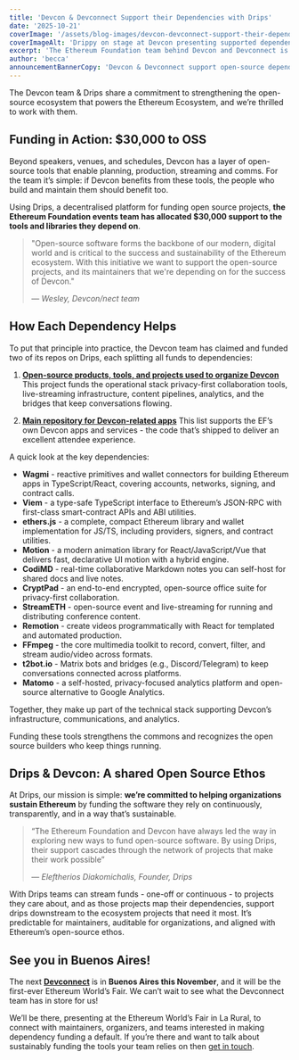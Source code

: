```yaml
---
title: 'Devcon & Devconnect Support their Dependencies with Drips'
date: '2025-10-21'
coverImage: '/assets/blog-images/devcon-devconnect-support-their-dependencies-with-drips.jpg'
coverImageAlt: 'Drippy on stage at Devcon presenting supported dependencies.'
excerpt: 'The Ethereum Foundation team behind Devcon and Devconnect is using Drips to fund the open-source software dependencies that enable their work.'
author: 'becca'
announcementBannerCopy: 'Devcon & Devconnect support open-source dependencies on Drips'
---
```


<script>
import BlogProjectSplitsCard from "$lib/components/blog/article-layout/components/blog-project-splits-card.svelte";
</script>

The Devcon team & Drips share a commitment to strengthening the open-source ecosystem that powers the Ethereum Ecosystem, and we’re thrilled to work with them.

## Funding in Action: $30,000 to OSS

Beyond speakers, venues, and schedules, Devcon has a layer of open-source tools that enable planning, production, streaming and comms. For the team it’s simple: if Devcon benefits from these tools, the people who build and maintain them should benefit too.

Using Drips, a decentralised platform for funding open source projects, **the Ethereum Foundation events team has allocated $30,000 support to the tools and libraries they depend on**.

> "Open-source software forms the backbone of our modern, digital world and is critical to the success and sustainability of the Ethereum ecosystem. With this initiative we want to support the open-source projects, and its maintainers that we're depending on for the success of Devcon."
>
> — _Wesley, Devcon/nect team_

## How Each Dependency Helps

To put that principle into practice, the Devcon team has claimed and funded two of its repos on Drips, each splitting all funds to dependencies:

1. [**Open-source products, tools, and projects used to organize Devcon**](https://www.drips.network/app/projects/github/efdevcon/tools?exact%20)
   This project funds the operational stack privacy-first collaboration tools, live-streaming infrastructure, content pipelines, analytics, and the bridges that keep conversations flowing.

<BlogProjectSplitsCard projectId="80921553529402819944048027742961662227947926488453030273313562165248" />

2. [**Main repository for Devcon-related apps**](https://www.drips.network/app/projects/github/efdevcon/monorepo?exact)
   This list supports the EF’s own Devcon apps and services \- the code that’s shipped to deliver an excellent attendee experience.

<BlogProjectSplitsCard projectId="80921553529402819944048027133174347042275421972850711084549890113536" />

A quick look at the key dependencies:

- **Wagmi** \- reactive primitives and wallet connectors for building Ethereum apps in TypeScript/React, covering accounts, networks, signing, and contract calls.
- **Viem** \- a type-safe TypeScript interface to Ethereum’s JSON-RPC with first-class smart-contract APIs and ABI utilities.
- **ethers.js** \- a complete, compact Ethereum library and wallet implementation for JS/TS, including providers, signers, and contract utilities.
- **Motion** \- a modern animation library for React/JavaScript/Vue that delivers fast, declarative UI motion with a hybrid engine.
- **CodiMD** \- real-time collaborative Markdown notes you can self-host for shared docs and live notes.
- **CryptPad** \- an end-to-end encrypted, open-source office suite for privacy-first collaboration.
- **StreamETH** \- open-source event and live-streaming for running and distributing conference content.
- **Remotion** \- create videos programmatically with React for templated and automated production.
- **FFmpeg** \- the core multimedia toolkit to record, convert, filter, and stream audio/video across formats.
- **t2bot.io** \- Matrix bots and bridges (e.g., Discord/Telegram) to keep conversations connected across platforms.
- **Matomo** \- a self-hosted, privacy-focused analytics platform and open-source alternative to Google Analytics.

Together, they make up part of the technical stack supporting Devcon’s infrastructure, communications, and analytics.

Funding these tools strengthens the commons and recognizes the open source builders who keep things running.

## Drips & Devcon: A shared Open Source Ethos

At Drips, our mission is simple: **we’re committed to helping organizations sustain Ethereum** by funding the software they rely on continuously, transparently, and in a way that’s sustainable.

> “The Ethereum Foundation and Devcon have always led the way in exploring new ways to fund open-source software. By using Drips, their support cascades through the network of projects that make their work possible”
>
> — _Eleftherios Diakomichalis, Founder, Drips_

With Drips teams can stream funds \- one-off or continuous \- to projects they care about, and as those projects map their dependencies, support drips downstream to the ecosystem projects that need it most. It’s predictable for maintainers, auditable for organizations, and aligned with Ethereum’s open-source ethos.

## See you in Buenos Aires\!

The next [**Devconnect**](https://devconnect.org/) is in **Buenos Aires this November**, and it will be the first-ever Ethereum World’s Fair. We can’t wait to see what the Devconnect team has in store for us\!

We’ll be there, presenting at the Ethereum World’s Fair in La Rural, to connect with maintainers, organizers, and teams interested in making dependency funding a default. If you’re there and want to talk about sustainably funding the tools your team relies on then [get in touch](https://drips-network.notion.site/1e4c52c9599781b5a0aeca3e8eb1b3e4).

